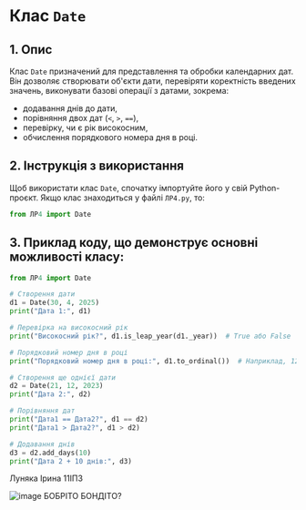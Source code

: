 # Клас `Date` 
## 1. Опис
Клас `Date` призначений для представлення та обробки календарних дат. Він дозволяє створювати об'єкти дати, перевіряти коректність введених значень, виконувати базові операції з датами, зокрема:
- додавання днів до дати,
- порівняння двох дат (`<`, `>`, `==`),
- перевірку, чи є рік високосним,
- обчислення порядкового номера дня в році.
## 2. Інструкція з використання
Щоб використати клас `Date`, спочатку імпортуйте його у свій Python-проєкт. Якщо клас знаходиться у файлі `ЛР4.py`, то:
```python
from ЛР4 import Date
```
## 3. Приклад коду, що демонструє основнi можливостi класу:
```python
from ЛР4 import Date

# Створення дати
d1 = Date(30, 4, 2025)
print("Дата 1:", d1)

# Перевірка на високосний рік
print("Високосний рік?", d1.is_leap_year(d1._year))  # True або False

# Порядковий номер дня в році
print("Порядковий номер дня в році:", d1.to_ordinal())  # Наприклад, 120

# Створення ще однієї дати
d2 = Date(21, 12, 2023)
print("Дата 2:", d2)

# Порівняння дат
print("Дата1 == Дата2?", d1 == d2)
print("Дата1 > Дата2?", d1 > d2)

# Додавання днів
d3 = d2.add_days(10)
print("Дата 2 + 10 днів:", d3)
```
Луняка Ірина 11ІПЗ

![image](https://github.com/user-attachments/assets/f6ec42ae-e695-435b-bde0-e81c2ebf5bad)
БОБРІТО БОНДІТО?
